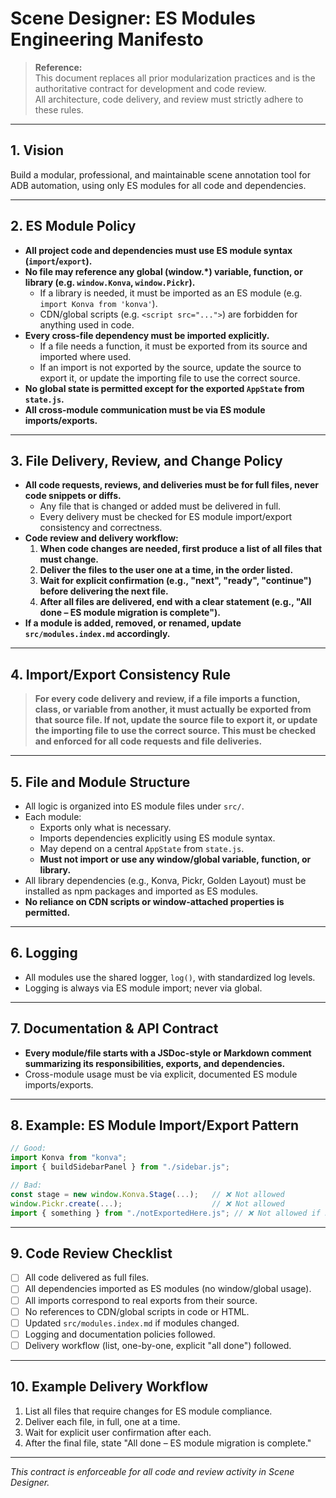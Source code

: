 # Scene Designer: ES Modules Engineering Manifesto

> **Reference:**  
> This document replaces all prior modularization practices and is the authoritative contract for development and code review.  
> All architecture, code delivery, and review must strictly adhere to these rules.

---

## 1. Vision

Build a modular, professional, and maintainable scene annotation tool for ADB automation, using only ES modules for all code and dependencies.

---

## 2. ES Module Policy

- **All project code and dependencies must use ES module syntax (`import`/`export`).**
- **No file may reference any global (window.*) variable, function, or library (e.g. `window.Konva`, `window.Pickr`).**
    - If a library is needed, it must be imported as an ES module (e.g. `import Konva from 'konva'`).
    - CDN/global scripts (e.g. `<script src="...">`) are forbidden for anything used in code.
- **Every cross-file dependency must be imported explicitly.**
    - If a file needs a function, it must be exported from its source and imported where used.
    - If an import is not exported by the source, update the source to export it, or update the importing file to use the correct source.
- **No global state is permitted except for the exported `AppState` from `state.js`.**
- **All cross-module communication must be via ES module imports/exports.**

---

## 3. File Delivery, Review, and Change Policy

- **All code requests, reviews, and deliveries must be for full files, never code snippets or diffs.**
    - Any file that is changed or added must be delivered in full.
    - Every delivery must be checked for ES module import/export consistency and correctness.
- **Code review and delivery workflow:**
    1. **When code changes are needed, first produce a list of all files that must change.**
    2. **Deliver the files to the user one at a time, in the order listed.**
    3. **Wait for explicit confirmation (e.g., "next", "ready", "continue") before delivering the next file.**
    4. **After all files are delivered, end with a clear statement (e.g., "All done – ES module migration is complete").**
- **If a module is added, removed, or renamed, update `src/modules.index.md` accordingly.**

---

## 4. Import/Export Consistency Rule

> **For every code delivery and review, if a file imports a function, class, or variable from another, it must actually be exported from that source file. If not, update the source file to export it, or update the importing file to use the correct source. This must be checked and enforced for all code requests and file deliveries.**

---

## 5. File and Module Structure

- All logic is organized into ES module files under `src/`.
- Each module:
    - Exports only what is necessary.
    - Imports dependencies explicitly using ES module syntax.
    - May depend on a central `AppState` from `state.js`.
    - **Must not import or use any window/global variable, function, or library.**
- All library dependencies (e.g., Konva, Pickr, Golden Layout) must be installed as npm packages and imported as ES modules.
- **No reliance on CDN scripts or window-attached properties is permitted.**

---

## 6. Logging

- All modules use the shared logger, `log()`, with standardized log levels.
- Logging is always via ES module import; never via global.

---

## 7. Documentation & API Contract

- **Every module/file starts with a JSDoc-style or Markdown comment summarizing its responsibilities, exports, and dependencies.**
- Cross-module usage must be via explicit, documented ES module imports/exports.

---

## 8. Example: ES Module Import/Export Pattern

```js
// Good:
import Konva from "konva";
import { buildSidebarPanel } from "./sidebar.js";

// Bad:
const stage = new window.Konva.Stage(...);   // ❌ Not allowed
window.Pickr.create(...);                    // ❌ Not allowed
import { something } from "./notExportedHere.js"; // ❌ Not allowed if not actually exported
```

---

## 9. Code Review Checklist

- [ ] All code delivered as full files.
- [ ] All dependencies imported as ES modules (no window/global usage).
- [ ] All imports correspond to real exports from their source.
- [ ] No references to CDN/global scripts in code or HTML.
- [ ] Updated `src/modules.index.md` if modules changed.
- [ ] Logging and documentation policies followed.
- [ ] Delivery workflow (list, one-by-one, explicit "all done") followed.

---

## 10. Example Delivery Workflow

1. List all files that require changes for ES module compliance.
2. Deliver each file, in full, one at a time.
3. Wait for explicit user confirmation after each.
4. After the final file, state "All done – ES module migration is complete."

---

_This contract is enforceable for all code and review activity in Scene Designer._
